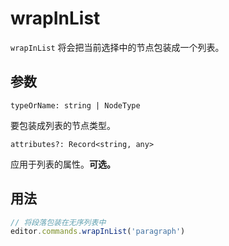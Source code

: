 # wrapInList
`wrapInList` 将会把当前选择中的节点包装成一个列表。

## 参数
`typeOrName: string | NodeType`

要包装成列表的节点类型。

`attributes?: Record<string, any>`

应用于列表的属性。**可选。**

## 用法
```js
// 将段落包装在无序列表中
editor.commands.wrapInList('paragraph')
```